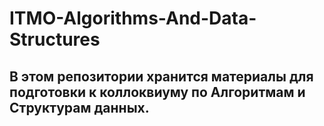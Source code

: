 # ITMO-Algorithms-And-Data-Structures
## В этом репозитории хранится материалы для подготовки к коллоквиуму по Алгоритмам и Структурам данных.
